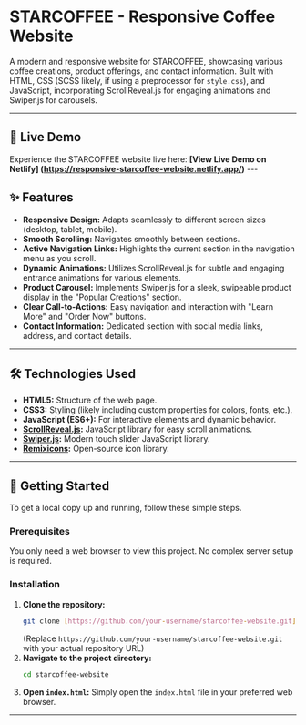 # STARCOFFEE - Responsive Coffee Website

 A modern and responsive website for STARCOFFEE, showcasing various coffee creations, product offerings, and contact information. Built with HTML, CSS (SCSS likely, if using a preprocessor for `style.css`), and JavaScript, incorporating ScrollReveal.js for engaging animations and Swiper.js for carousels.

---

## 🚀 Live Demo

Experience the STARCOFFEE website live here:
**[View Live Demo on Netlify] (https://responsive-starcoffee-website.netlify.app/)** ---

## ✨ Features

* **Responsive Design:** Adapts seamlessly to different screen sizes (desktop, tablet, mobile).
* **Smooth Scrolling:** Navigates smoothly between sections.
* **Active Navigation Links:** Highlights the current section in the navigation menu as you scroll.
* **Dynamic Animations:** Utilizes ScrollReveal.js for subtle and engaging entrance animations for various elements.
* **Product Carousel:** Implements Swiper.js for a sleek, swipeable product display in the "Popular Creations" section.
* **Clear Call-to-Actions:** Easy navigation and interaction with "Learn More" and "Order Now" buttons.
* **Contact Information:** Dedicated section with social media links, address, and contact details.

---

## 🛠️ Technologies Used

* **HTML5:** Structure of the web page.
* **CSS3:** Styling (likely including custom properties for colors, fonts, etc.).
* **JavaScript (ES6+):** For interactive elements and dynamic behavior.
* **[ScrollReveal.js](https://scrollrevealjs.org/):** JavaScript library for easy scroll animations.
* **[Swiper.js](https://swiperjs.com/):** Modern touch slider JavaScript library.
* **[Remixicons](https://remixicon.com/):** Open-source icon library.

---

## 🚀 Getting Started

To get a local copy up and running, follow these simple steps.

### Prerequisites

You only need a web browser to view this project. No complex server setup is required.

### Installation

1.  **Clone the repository:**
    ```bash
    git clone [https://github.com/your-username/starcoffee-website.git](https://github.com/your-username/starcoffee-website.git)
    ```
    (Replace `https://github.com/your-username/starcoffee-website.git` with your actual repository URL)
2.  **Navigate to the project directory:**
    ```bash
    cd starcoffee-website
    ```
3.  **Open `index.html`:**
    Simply open the `index.html` file in your preferred web browser.

---

